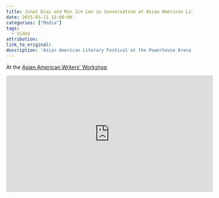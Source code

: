 ```yaml
---
title: Junot Diaz and Min Jin Lee in Conversation at Asian American Literary Festival (VIDEO)
date: 2015-05-21 12:00:00
categories: ["Media"]
tags:
  - Video
attribution:
link_to_original:
description: 'Asian American Literary Festival at the Powerhouse Arena on October 29, 2011'
---
```



At the [Asian American Writers' Workshop](http://aaww.org/)

<iframe width="560" height="315" src="https://www.youtube.com/embed/DuXGDE6tolY" frameborder="0" allowfullscreen=""></iframe>